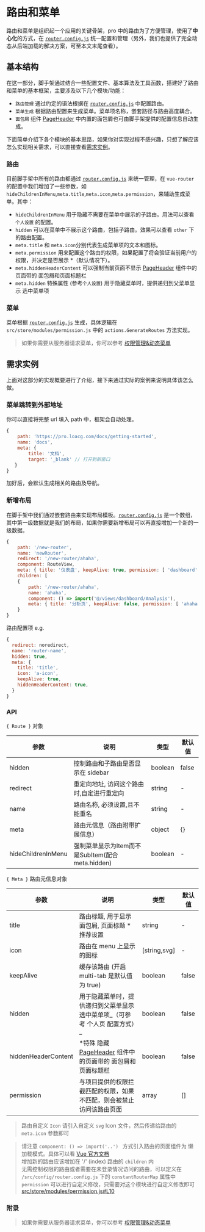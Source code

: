 # 路由和菜单

路由和菜单是组织起一个应用的关键骨架，pro 中的路由为了方便管理，使用了**中心化**的方式，在 [`router.config.js`](https://github.com/sendya/ant-design-pro-vue/blob/master/src/config/router.config.js) 统一配置和管理（另外，我们也提供了完全动态从后端加载的解决方案，可至本文末尾查看）。

## 基本结构

在这一部分，脚手架通过结合一些配置文件、基本算法及工具函数，搭建好了路由和菜单的基本框架，主要涉及以下几个模块/功能：

- `路由管理` 通过约定的语法根据在 [`router.config.js`](https://github.com/sendya/ant-design-pro-vue/blob/master/src/config/router.config.js) 中配置路由。
- `菜单生成` 根据路由配置来生成菜单。菜单项名称，嵌套路径与路由高度耦合。
- `面包屑` 组件 [PageHeader](http://pro.loacg.com/components/page-header) 中内置的面包屑也可由脚手架提供的配置信息自动生成。

下面简单介绍下各个模块的基本思路，如果你对实现过程不感兴趣，只想了解应该怎么实现相关需求，可以直接查看[需求实例](/docs/router-and-nav#需求实例)。

### 路由

目前脚手架中所有的路由都通过 [`router.config.js`](https://github.com/sendya/ant-design-pro-vue/blob/master/src/config/router.config.js) 来统一管理，在 `vue-router` 的配置中我们增加了一些参数，如 `hideChildrenInMenu`,`meta.title`,`meta.icon`,`meta.permission`，来辅助生成菜单。其中：

- `hideChildrenInMenu` 用于隐藏不需要在菜单中展示的子路由。用法可以查看 `个人设置` 的配置。
- `hidden` 可以在菜单中不展示这个路由，包括子路由。效果可以查看 `other` 下的路由配置。
- `meta.title` 和 `meta.icon`分别代表生成菜单项的文本和图标。
- `meta.permission` 用来配置这个路由的权限，如果配置了将会验证当前用户的权限，并决定是否展示 *（默认情况下）。
- `meta.hiddenHeaderContent` 可以强制当前页面不显示 [PageHeader](https://github.com/sendya/ant-design-pro-vue/tree/master/src/components/PageHeader/PageHeader.vue#L6) 组件中的页面带的 面包屑和页面标题栏
- `meta.hidden` 特殊属性 (参考`个人设置`) 用于隐藏菜单时，提供递归到父菜单显示 选中菜单项

### 菜单

菜单根据 [`router.config.js`](https://github.com/sendya/ant-design-pro-vue/blob/master/src/config/router.config.js) 生成，具体逻辑在 `src/store/modules/permission.js` 中的 `actions.GenerateRoutes` 方法实现。

> 如果你需要从服务器请求菜单，你可以参考 [权限管理&动态菜单](/docs/authority-management)

## 需求实例

上面对这部分的实现概要进行了介绍，接下来通过实际的案例来说明具体该怎么做。

### 菜单跳转到外部地址

你可以直接将完整 url 填入 path 中，框架会自动处理。

```js
{
    path: 'https://pro.loacg.com/docs/getting-started',
    name: 'docs',
    meta: {
        title: '文档', 
        target: '_blank' // 打开到新窗口
   }
}
```
加好后，会默认生成相关的路由及导航。

### 新增布局

在脚手架中我们通过嵌套路由来实现布局模板。[`router.config.js`](https://github.com/sendya/ant-design-pro-vue/blob/master/src/config/router.config.js) 是一个数组，其中第一级数据就是我们的布局，如果你需要新增布局可以再直接增加一个新的一级数据。

```js
{
    path: '/new-router',
    name: 'newRouter',
    redirect: '/new-router/ahaha',
    component: RouteView,
    meta: { title: '仪表盘', keepAlive: true, permission: [ 'dashboard' ] },
    children: [
    {
        path: '/new-router/ahaha',
        name: 'ahaha',
        component: () => import('@/views/dashboard/Analysis'),
        meta: { title: '分析页', keepAlive: false, permission: [ 'ahaha' ] }
    }
}

```

路由配置项 e.g.
```js
{
  redirect: noredirect,
  name: 'router-name',
  hidden: true,
  meta: {
    title: 'title',
    icon: 'a-icon',
    keepAlive: true,
    hiddenHeaderContent: true,
  }
}
```


### API

`{ Route }` 对象

| 参数               | 说明                                              | 类型    | 默认值 |
| ------------------ | ------------------------------------------------- | ------- | ------ |
| hidden             | 控制路由和子路由是否显示在 sidebar                | boolean | false  |
| redirect           | 重定向地址, 访问这个路由时,自定进行重定向         | string  | -      |
| name               | 路由名称, 必须设置,且不能重名                     | string  | -      |
| meta               | 路由元信息（路由附带扩展信息）                    | object  | {}     |
| hideChildrenInMenu | 强制菜单显示为Item而不是SubItem(配合 meta.hidden) | boolean | -      |

`{ Meta }` 路由元信息对象

| 参数                | 说明                                                         | 类型         | 默认值 |
| ------------------- | ------------------------------------------------------------ | ------------ | ------ |
| title               | 路由标题, 用于显示面包屑, 页面标题 *推荐设置                 | string       | -      |
| icon                | 路由在 menu 上显示的图标                                     | [string,svg] | -      |
| keepAlive           | 缓存该路由 (开启 multi-tab 是默认值为 true)                  | boolean      | false  |
| hidden              | 用于隐藏菜单时，提供递归到父菜单显示 选中菜单项_（可参考 个人页 配置方式）_ | boolean      | false  |
| hiddenHeaderContent | *特殊 隐藏 [PageHeader](https://github.com/sendya/ant-design-pro-vue/blob/master/src/components/layout/PageHeader.vue#L14) 组件中的页面带的 面包屑和页面标题栏 | boolean      | false  |
| permission          | 与项目提供的权限拦截匹配的权限，如果不匹配，则会被禁止访问该路由页面 | array        | []     |

> 路由自定义 `Icon` 请引入自定义 `svg` Icon 文件，然后传递给路由的 `meta.icon` 参数即可

> 请注意 `component: () => import('..') ` 方式引入路由的页面组件为 懒加载模式。具体可以看 [Vue 官方文档](https://router.vuejs.org/zh/guide/advanced/lazy-loading.html)  
> 增加新的路由应该增加在 '/' (index) 路由的 `children` 内  
> 无需控制权限的路由或者需要在未登录情况访问的路由，可以定义在 `/src/config/router.config.js` 下的 `constantRouterMap` 属性中
> `permission` 可以进行自定义修改，只需要对这个模块进行自定义修改即可 [src/store/modules/permission.js#L10](https://github.com/sendya/ant-design-pro-vue/blob/master/src/store/modules/permission.js#L10)


### 附录
> 如果你需要从服务器请求菜单，你可以参考 [权限管理&动态菜单](/docs/authority-management)
